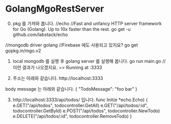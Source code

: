 # GolangMgoRestServer


0. pkg 를 가져와 봅니다.
//echo
//Fast and unfancy HTTP server framework for Go (Golang). Up to 10x faster than the rest.
go get -u github.com/labstack/echo

//mongodb driver golang
//Firebase 에도 사용되고 있지요?
go get gopkg.in/mgo.v2


1. local mongodb 를 실행 후 golang server 를 실행해 봅니다.
go run main.go
//이런 결과가 나오겠지요.
=>  Running at :3333


2. 주소는 아래와 같습니다.
http://localhost:3333

body message 는 아래와 같습니다.
{
  "TodoMessage": "foo bar"
}


3. http://localhost:3333/api/todos/ 입니다.
func Init(e *echo.Echo) {
	e.GET("/api/todos", todocontroller.GetAll)
	e.GET("/api/todos/:id", todocontroller.GetById)
	e.POST("/api/todos", todocontroller.NewTodo)
	e.DELETE("/api/todos/:id", todocontroller.RemoveTodo)
}


